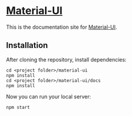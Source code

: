 # [Material-UI](http://sarink.github.io/material-ui-with-sass)

This is the documentation site for [Material-UI](http://sarink.github.io/material-ui-with-sass).

## Installation
After cloning the repository, install dependencies:
```
cd <project folder>/material-ui
npm install
cd <project folder>/material-ui/docs
npm install
```

Now you can run your local server:
```
npm start
```
